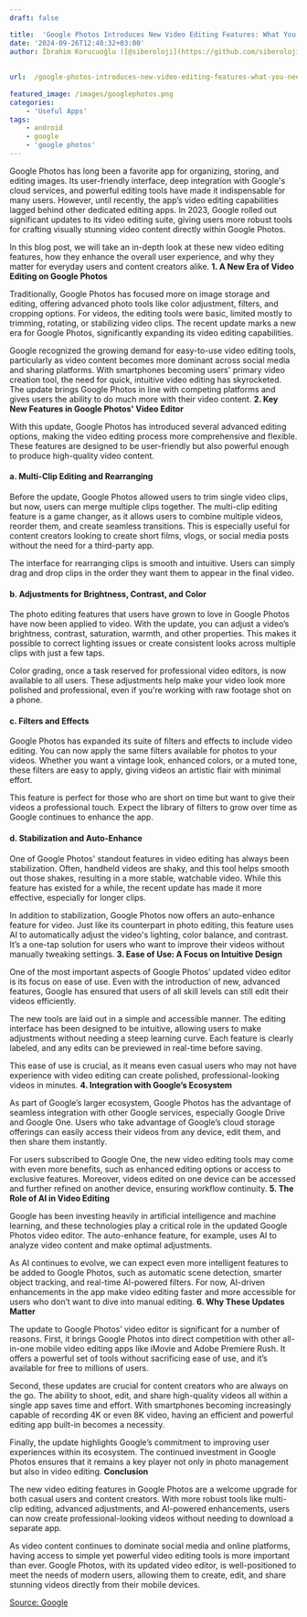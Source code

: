 ```yaml
---
draft: false

title:  'Google Photos Introduces New Video Editing Features: What You Need to Know'
date: '2024-09-26T12:40:32+03:00'
author: İbrahim Korucuoğlu ([@siberoloji](https://github.com/siberoloji))
 
 
url:  /google-photos-introduces-new-video-editing-features-what-you-need-to-know/
 
featured_image: /images/googlephotos.png
categories:
    - 'Useful Apps'
tags:
    - android
    - google
    - 'google photos'
---
```

Google Photos has long been a favorite app for organizing, storing, and editing images. Its user-friendly interface, deep integration with Google's cloud services, and powerful editing tools have made it indispensable for many users. However, until recently, the app’s video editing capabilities lagged behind other dedicated editing apps. In 2023, Google rolled out significant updates to its video editing suite, giving users more robust tools for crafting visually stunning video content directly within Google Photos.

In this blog post, we will take an in-depth look at these new video editing features, how they enhance the overall user experience, and why they matter for everyday users and content creators alike.
**1. A New Era of Video Editing on Google Photos**

Traditionally, Google Photos has focused more on image storage and editing, offering advanced photo tools like color adjustment, filters, and cropping options. For videos, the editing tools were basic, limited mostly to trimming, rotating, or stabilizing video clips. The recent update marks a new era for Google Photos, significantly expanding its video editing capabilities.

Google recognized the growing demand for easy-to-use video editing tools, particularly as video content becomes more dominant across social media and sharing platforms. With smartphones becoming users' primary video creation tool, the need for quick, intuitive video editing has skyrocketed. The update brings Google Photos in line with competing platforms and gives users the ability to do much more with their video content.
**2. Key New Features in Google Photos' Video Editor**

With this update, Google Photos has introduced several advanced editing options, making the video editing process more comprehensive and flexible. These features are designed to be user-friendly but also powerful enough to produce high-quality video content.
#### **a. Multi-Clip Editing and Rearranging**

Before the update, Google Photos allowed users to trim single video clips, but now, users can merge multiple clips together. The multi-clip editing feature is a game changer, as it allows users to combine multiple videos, reorder them, and create seamless transitions. This is especially useful for content creators looking to create short films, vlogs, or social media posts without the need for a third-party app.

The interface for rearranging clips is smooth and intuitive. Users can simply drag and drop clips in the order they want them to appear in the final video.
#### **b. Adjustments for Brightness, Contrast, and Color**

The photo editing features that users have grown to love in Google Photos have now been applied to video. With the update, you can adjust a video’s brightness, contrast, saturation, warmth, and other properties. This makes it possible to correct lighting issues or create consistent looks across multiple clips with just a few taps.

Color grading, once a task reserved for professional video editors, is now available to all users. These adjustments help make your video look more polished and professional, even if you're working with raw footage shot on a phone.
#### **c. Filters and Effects**

Google Photos has expanded its suite of filters and effects to include video editing. You can now apply the same filters available for photos to your videos. Whether you want a vintage look, enhanced colors, or a muted tone, these filters are easy to apply, giving videos an artistic flair with minimal effort.

This feature is perfect for those who are short on time but want to give their videos a professional touch. Expect the library of filters to grow over time as Google continues to enhance the app.
#### **d. Stabilization and Auto-Enhance**

One of Google Photos' standout features in video editing has always been stabilization. Often, handheld videos are shaky, and this tool helps smooth out those shakes, resulting in a more stable, watchable video. While this feature has existed for a while, the recent update has made it more effective, especially for longer clips.

In addition to stabilization, Google Photos now offers an auto-enhance feature for video. Just like its counterpart in photo editing, this feature uses AI to automatically adjust the video's lighting, color balance, and contrast. It’s a one-tap solution for users who want to improve their videos without manually tweaking settings.
**3. Ease of Use: A Focus on Intuitive Design**

One of the most important aspects of Google Photos’ updated video editor is its focus on ease of use. Even with the introduction of new, advanced features, Google has ensured that users of all skill levels can still edit their videos efficiently.

The new tools are laid out in a simple and accessible manner. The editing interface has been designed to be intuitive, allowing users to make adjustments without needing a steep learning curve. Each feature is clearly labeled, and any edits can be previewed in real-time before saving.

This ease of use is crucial, as it means even casual users who may not have experience with video editing can create polished, professional-looking videos in minutes.
**4. Integration with Google’s Ecosystem**

As part of Google’s larger ecosystem, Google Photos has the advantage of seamless integration with other Google services, especially Google Drive and Google One. Users who take advantage of Google’s cloud storage offerings can easily access their videos from any device, edit them, and then share them instantly.

For users subscribed to Google One, the new video editing tools may come with even more benefits, such as enhanced editing options or access to exclusive features. Moreover, videos edited on one device can be accessed and further refined on another device, ensuring workflow continuity.
**5. The Role of AI in Video Editing**

Google has been investing heavily in artificial intelligence and machine learning, and these technologies play a critical role in the updated Google Photos video editor. The auto-enhance feature, for example, uses AI to analyze video content and make optimal adjustments.

As AI continues to evolve, we can expect even more intelligent features to be added to Google Photos, such as automatic scene detection, smarter object tracking, and real-time AI-powered filters. For now, AI-driven enhancements in the app make video editing faster and more accessible for users who don’t want to dive into manual editing.
**6. Why These Updates Matter**

The update to Google Photos’ video editor is significant for a number of reasons. First, it brings Google Photos into direct competition with other all-in-one mobile video editing apps like iMovie and Adobe Premiere Rush. It offers a powerful set of tools without sacrificing ease of use, and it’s available for free to millions of users.

Second, these updates are crucial for content creators who are always on the go. The ability to shoot, edit, and share high-quality videos all within a single app saves time and effort. With smartphones becoming increasingly capable of recording 4K or even 8K video, having an efficient and powerful editing app built-in becomes a necessity.

Finally, the update highlights Google’s commitment to improving user experiences within its ecosystem. The continued investment in Google Photos ensures that it remains a key player not only in photo management but also in video editing.
**Conclusion**

The new video editing features in Google Photos are a welcome upgrade for both casual users and content creators. With more robust tools like multi-clip editing, advanced adjustments, and AI-powered enhancements, users can now create professional-looking videos without needing to download a separate app.

As video content continues to dominate social media and online platforms, having access to simple yet powerful video editing tools is more important than ever. Google Photos, with its updated video editor, is well-positioned to meet the needs of modern users, allowing them to create, edit, and share stunning videos directly from their mobile devices.
<!-- wp:buttons -->
<div class="wp-block-buttons"><!-- wp:button -->
<div class="wp-block-button"><a class="wp-block-button__link wp-element-button" href="https://support.google.com/photos/thread/298286201?hl=en">Source: Google</a></div>
<!-- /wp:button --></div>
<!-- /wp:buttons -->

